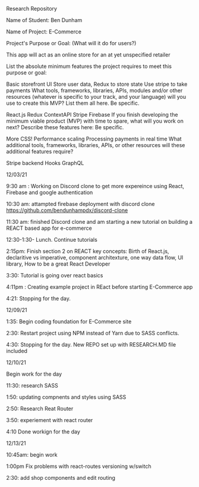 Research Repository 

Name of Student: Ben Dunham

Name of Project: E-Commerce

Project's Purpose or Goal: (What will it do for users?)

This app will act as an online store for an at yet unspecified retailer

List the absolute minimum features the project requires to meet this purpose or goal:

Basic storefront UI
Store user data, 
Redux to store state
Use stripe to take payments
What tools, frameworks, libraries, APIs, modules and/or other resources (whatever is specific to your track, and your language) will you use to create this MVP? List them all here. Be specific.

React.js
Redux
ContextAPI
Stripe
Firebase
If you finish developing the minimum viable product (MVP) with time to spare, what will you work on next? Describe these features here: Be specific.

More CSS!
Performance scaling
Processing payments in real time
What additional tools, frameworks, libraries, APIs, or other resources will these additional features require?

Stripe backend
Hooks
GraphQL

12/03/21

9:30 am : Working on Discord clone to get more expereince using React, Firebase and google authentication

10:30 am: attampted firebase deployment with discord clone https://github.com/bendunhampdx/discord-clone

11:30 am: finished Discord clone and am starting a new tutorial on building a REACT based app for e-commerce

12:30-1:30- Lunch. Continue tutorials 

2:15pm: Finish section 2 on REACT key concepts: Birth of React.js, declaritive vs imperative, component architexture, one way data flow, UI library, How to be a great React Developer

3:30: Tutorial is going over react basics

4:11pm : Creating example project in REact before starting E-Commerce app

4:21: Stopping for the day.

12/09/21

1:35: Begin coding foundation for E-Commerce site


2:30: Restart project using NPM instead of Yarn due to SASS conflicts. 

4:30: Stopping for the day. New REPO set up with RESEARCH.MD file included 

12/10/21

Begin work for the day

11:30: research SASS

1:50: updating compnents and styles using SASS

2:50: Research Reat Router

3:50: experiement with react router

4:10 Done workign for the day

12/13/21

10:45am: begin work

1:00pm Fix problems with react-routes versioning w/switch

2:30: add shop components and edit routing